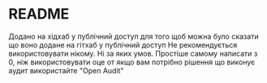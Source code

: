 # README

Додано на хідхаб у публічний доступ для того щоб можна було сказати що воно додане на гітхаб у публічний доступ
Не рекомендується використовувати нікому. Ні за яких умов.
Простіше самому написати з 0, ніж використовувати оце от
якщо вам потрібно рішення що виконує аудит використайте "Open Audit"
